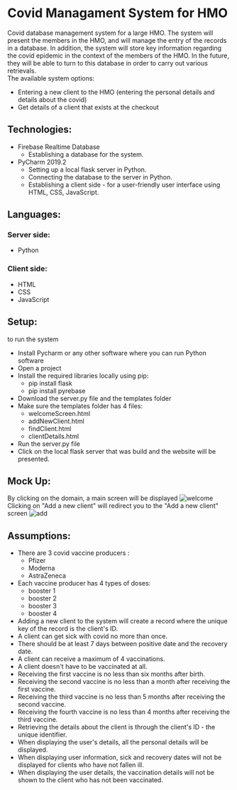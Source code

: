 #  Covid Managament System for HMO
Covid database management system for a large HMO. The system will present the members in the HMO, and will manage the entry of the records in a database. In addition, the system will store key information regarding the covid epidemic in the context of the members of the HMO. In the future, they will be able to turn to this database in order to carry out various retrievals. <br/>
The available system options:
* Entering a new client to the HMO (entering the personal details and details about the covid)
* Get details of a client that exists at the checkout

## Technologies:
* Firebase Realtime Database
  * Establishing a database for the system.
* PyCharm 2019.2
  * Setting up a local flask server in Python.
  * Connecting the database to the server in Python.
  * Establishing a client side - for a user-friendly user interface using HTML, CSS, JavaScript.
 
## Languages:
### Server side:
* Python
### Client side:
* HTML
* CSS
* JavaScript

## Setup:
to run the system <br />
* Install Pycharm or any other software where you can run Python software
* Open a project
* Install the required libraries locally using pip:
  * pip install flask
  * pip install pyrebase
* Download the server.py file and the templates folder
* Make sure the templates folder has 4 files:
  * welcomeScreen.html
  * addNewClient.html
  * findClient.html
  * clientDetails.html
* Run the server.py file
* Click on the local flask server that was build and the website will be presented. <br />
## Mock Up:
By clicking on the domain, a main screen will be displayed
![welcome](https://github.com/hodaypi/HMOCovidMgmtSyst/assets/62617707/3d0b3cc1-8063-4904-a2df-7f79d8512aff) 
<br />
Clicking on "Add a new client" will redirect you to the "Add a new client" screen
![add](https://github.com/hodaypi/HMOCovidMgmtSyst/assets/62617707/8a70de84-39b0-443f-969f-5b61fe9c4226)

 




## Assumptions:
* There are 3 covid vaccine producers :
  * Pfizer
  * Moderna
  * AstraZeneca
* Each vaccine producer has 4 types of doses:
  * booster 1
  * booster 2
  * booster 3
  * booster 4
 * Adding a new client to the system will create a record where the unique key of the record is the client's ID.
 * A client can get sick with covid no more than once.
 * There should be at least 7 days between positive date and the recovery date.
 * A client can receive a maximum of 4 vaccinations.
 * A client doesn't have to be vaccinated at all.
 * Receiving the first vaccine is no less than six months after birth.
 * Receiving the second vaccine is no less than a month after receiving the first vaccine.
 * Receiving the third vaccine is no less than 5 months after receiving the second vaccine.
 * Receiving the fourth vaccine is no less than 4 months after receiving the third vaccine.
 * Retrieving the details about the client is through the client's ID - the unique identifier.
 * When displaying the user's details, all the personal details will be displayed.
 * When displaying user information, sick and recovery dates will not be displayed for clients who have not fallen ill.
 * When displaying the user details, the vaccination details will not be shown to the client who has not been vaccinated.



